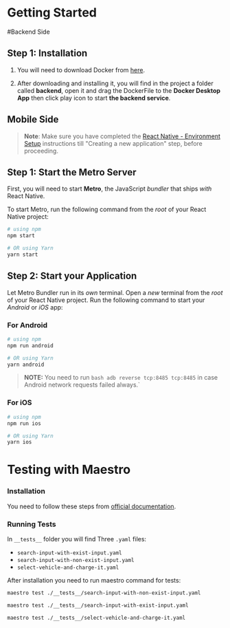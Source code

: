 # Getting Started

#Backend Side
## Step 1: Installation
1. You will need to download Docker from [here](https://www.docker.com/products/docker-desktop/).

2. After downloading and installing it, you will find in the project a folder called **backend**, open it and drag the DockerFile to the **Docker Desktop App**
then click play icon to start **the backend service**.

## Mobile Side

>**Note**: Make sure you have completed the [React Native - Environment Setup](https://reactnative.dev/docs/environment-setup) instructions till "Creating a new application" step, before proceeding.

## Step 1: Start the Metro Server

First, you will need to start **Metro**, the JavaScript _bundler_ that ships _with_ React Native.

To start Metro, run the following command from the _root_ of your React Native project:

```bash
# using npm
npm start

# OR using Yarn
yarn start
```

## Step 2: Start your Application

Let Metro Bundler run in its _own_ terminal. Open a _new_ terminal from the _root_ of your React Native project. Run the following command to start your _Android_ or _iOS_ app:

### For Android

```bash
# using npm
npm run android

# OR using Yarn
yarn android

```
>**NOTE:**
You need to run ```bash adb reverse tcp:8485 tcp:8485``` in case Android network requests failed always.`

### For iOS

```bash
# using npm
npm run ios

# OR using Yarn
yarn ios
```
# Testing with Maestro

### Installation
You need to follow these steps from [official documentation](https://maestro.mobile.dev/getting-started/installing-maestro).

### Running Tests

In `__tests__` folder you will find Three `.yaml` files:
* `search-input-with-exist-input.yaml`
* `search-input-with-non-exist-input.yaml`
* `select-vehicle-and-charge-it.yaml`

After installation you need to run maestro command for tests:

```bash
maestro test ./__tests__/search-input-with-non-exist-input.yaml
```

```bash
maestro test ./__tests__/search-input-with-exist-input.yaml
```

```bash
maestro test ./__tests__/select-vehicle-and-charge-it.yaml
```